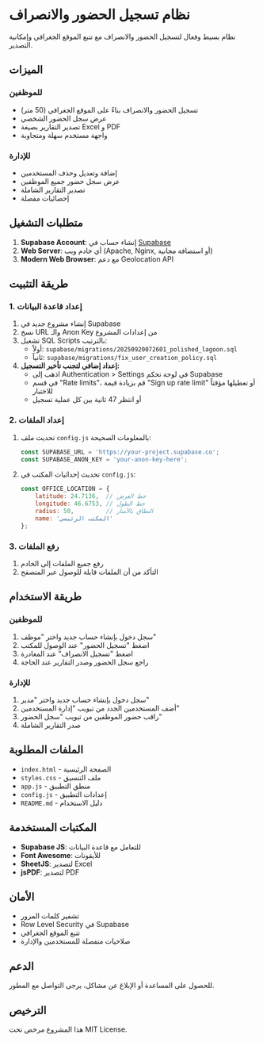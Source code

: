 # نظام تسجيل الحضور والانصراف

نظام بسيط وفعال لتسجيل الحضور والانصراف مع تتبع الموقع الجغرافي وإمكانية التصدير.

## الميزات

### للموظفين
- تسجيل الحضور والانصراف بناءً على الموقع الجغرافي (50 متر)
- عرض سجل الحضور الشخصي
- تصدير التقارير بصيغة Excel و PDF
- واجهة مستخدم سهلة ومتجاوبة

### للإدارة
- إضافة وتعديل وحذف المستخدمين
- عرض سجل حضور جميع الموظفين
- تصدير التقارير الشاملة
- إحصائيات مفصلة

## متطلبات التشغيل

1. **Supabase Account**: إنشاء حساب في [Supabase](https://supabase.com)
2. **Web Server**: أي خادم ويب (Apache, Nginx, أو استضافة مجانية)
3. **Modern Web Browser**: مع دعم Geolocation API

## طريقة التثبيت

### 1. إعداد قاعدة البيانات

1. إنشاء مشروع جديد في Supabase
2. نسخ URL والـ Anon Key من إعدادات المشروع
3. تشغيل SQL Scripts بالترتيب:
   - أولاً: `supabase/migrations/20250920072601_polished_lagoon.sql`
   - ثانياً: `supabase/migrations/fix_user_creation_policy.sql`
4. **إعداد إضافي لتجنب تأخير التسجيل:**
   - اذهب إلى Authentication > Settings في لوحة تحكم Supabase
   - في قسم "Rate limits"، قم بزيادة قيمة "Sign up rate limit" أو تعطيلها مؤقتاً للاختبار
   - أو انتظر 47 ثانية بين كل عملية تسجيل

### 2. إعداد الملفات

1. تحديث ملف `config.js` بالمعلومات الصحيحة:
   ```javascript
   const SUPABASE_URL = 'https://your-project.supabase.co';
   const SUPABASE_ANON_KEY = 'your-anon-key-here';
   ```

2. تحديث إحداثيات المكتب في `config.js`:
   ```javascript
   const OFFICE_LOCATION = {
       latitude: 24.7136,  // خط العرض
       longitude: 46.6753, // خط الطول
       radius: 50,         // النطاق بالأمتار
       name: 'المكتب الرئيسي'
   };
   ```

### 3. رفع الملفات

1. رفع جميع الملفات إلى الخادم
2. التأكد من أن الملفات قابلة للوصول عبر المتصفح

## طريقة الاستخدام

### للموظفين
1. سجل دخول بإنشاء حساب جديد واختر "موظف"
2. اضغط "تسجيل الحضور" عند الوصول للمكتب
3. اضغط "تسجيل الانصراف" عند المغادرة
4. راجع سجل الحضور وصدر التقارير عند الحاجة

### للإدارة
1. سجل دخول بإنشاء حساب جديد واختر "مدير"
2. أضف المستخدمين الجدد من تبويب "إدارة المستخدمين"
3. راقب حضور الموظفين من تبويب "سجل الحضور"
4. صدر التقارير الشاملة

## الملفات المطلوبة

- `index.html` - الصفحة الرئيسية
- `styles.css` - ملف التنسيق
- `app.js` - منطق التطبيق
- `config.js` - إعدادات التطبيق
- `README.md` - دليل الاستخدام

## المكتبات المستخدمة

- **Supabase JS**: للتعامل مع قاعدة البيانات
- **Font Awesome**: للأيقونات
- **SheetJS**: لتصدير Excel
- **jsPDF**: لتصدير PDF

## الأمان

- تشفير كلمات المرور
- Row Level Security في Supabase
- تتبع الموقع الجغرافي
- صلاحيات منفصلة للمستخدمين والإدارة

## الدعم

للحصول على المساعدة أو الإبلاغ عن مشاكل، يرجى التواصل مع المطور.

## الترخيص

هذا المشروع مرخص تحت MIT License.